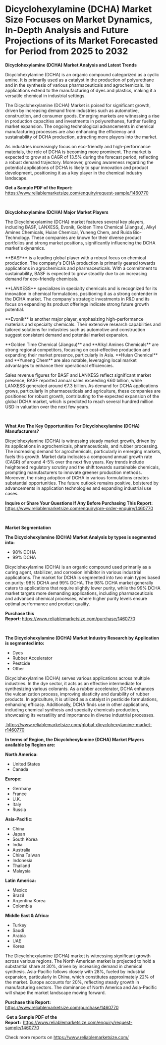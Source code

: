 <p><h1>Dicyclohexylamine (DCHA) Market Size Focuses on Market Dynamics, In-Depth Analysis and Future Projections of its Market Forecasted for Period from 2025 to 2032</h1></p><p><strong>Dicyclohexylamine (DCHA) Market Analysis and Latest Trends</strong></p>
<p><p>Dicyclohexylamine (DCHA) is an organic compound categorized as a cyclic amine. It is primarily used as a catalyst in the production of polyurethane and in the synthesis of various pharmaceuticals and agrochemicals. Its applications extend to the manufacturing of dyes and plastics, making it a versatile chemical in industrial settings.</p><p>The Dicyclohexylamine (DCHA) Market is poised for significant growth, driven by increasing demand from industries such as automotive, construction, and consumer goods. Emerging markets are witnessing a rise in production capacities and investments in polyurethanes, further fueling market expansion. The ongoing technological advancements in chemical manufacturing processes are also enhancing the efficiency and sustainability of DCHA production, attracting more players into the market.</p><p>As industries increasingly focus on eco-friendly and high-performance materials, the role of DCHA is becoming more prominent. The market is expected to grow at a CAGR of 13.5% during the forecast period, reflecting a robust demand trajectory. Moreover, growing awareness regarding the potential applications of DCHA is likely to spur innovation and product development, positioning it as a key player in the chemical industry landscape.</p></p>
<p><strong>Get a Sample PDF of the Report:&nbsp;</strong> <a href="https://www.reliablemarketsize.com/enquiry/request-sample/1460770?utm_campaign=3092&utm_medium=2&utm_source=Github&utm_content=ia&utm_term=24032025&utm_id=dicyclohexylamine-dcha">https://www.reliablemarketsize.com/enquiry/request-sample/1460770</a></p>
<p>&nbsp;</p>
<p><strong>Dicyclohexylamine (DCHA) Major Market Players</strong></p>
<p><p>The Dicyclohexylamine (DCHA) market features several key players, including BASF, LANXESS, Evonik, Golden Time Chemical (Jiangsu), Alkyl Amines Chemicals, Huian Chemical, Yuneng Chem, and Ruida Bio-Technology. These companies are known for their diverse product portfolios and strong market positions, significantly influencing the DCHA market's dynamics.</p><p>**BASF** is a leading global player with a robust focus on chemical production. The company's DCHA production is primarily geared towards applications in agrochemicals and pharmaceuticals. With a commitment to sustainability, BASF is expected to grow steadily due to an increasing demand for eco-friendly chemicals.</p><p>**LANXESS** specializes in specialty chemicals and is recognized for its innovation in chemical formulations, positioning it as a strong contender in the DCHA market. The company's strategic investments in R&D and its focus on expanding its product offerings indicate strong future growth potential.</p><p>**Evonik** is another major player, emphasizing high-performance materials and specialty chemicals. Their extensive research capabilities and tailored solutions for industries such as automotive and construction suggest consistent demand and potential market expansion.</p><p>**Golden Time Chemical (Jiangsu)** and **Alkyl Amines Chemicals** are strong regional competitors, focusing on cost-effective production and expanding their market presence, particularly in Asia. **Huian Chemical** and **Yuneng Chem** are also notable, leveraging local market advantages to enhance their operational efficiencies.</p><p>Sales revenue figures for BASF and LANXESS reflect significant market presence; BASF reported annual sales exceeding €60 billion, while LANXESS generated around €7.3 billion. As demand for DCHA applications grows, particularly in pharmaceuticals and agriculture, these companies are positioned for robust growth, contributing to the expected expansion of the global DCHA market, which is predicted to reach several hundred million USD in valuation over the next few years.</p></p>
<p>&nbsp;</p>
<p><strong>What Are The Key Opportunities For Dicyclohexylamine (DCHA) Manufacturers?</strong></p>
<p><p>Dicyclohexylamine (DCHA) is witnessing steady market growth, driven by its applications in agrochemicals, pharmaceuticals, and rubber processing. The increasing demand for agrochemicals, particularly in emerging markets, fuels this growth. Market data indicates a compound annual growth rate (CAGR) of around 4-5% over the next five years. Key trends include heightened regulatory scrutiny and the shift towards sustainable chemicals, prompting manufacturers to innovate greener production methods. Moreover, the rising adoption of DCHA in various formulations creates substantial opportunities. The future outlook remains positive, bolstered by advancements in application technologies and expanding industrial use cases.</p></p>
<p><strong>Inquire or Share Your Questions If Any Before Purchasing This Report:</strong> <a href="https://www.reliablemarketsize.com/enquiry/pre-order-enquiry/1460770?utm_campaign=3092&utm_medium=2&utm_source=Github&utm_content=ia&utm_term=24032025&utm_id=dicyclohexylamine-dcha">https://www.reliablemarketsize.com/enquiry/pre-order-enquiry/1460770</a></p>
<p>&nbsp;</p>
<p><strong>Market Segmentation</strong></p>
<p><strong>The Dicyclohexylamine (DCHA) Market Analysis by types is segmented into:</strong></p>
<p><ul><li>98% DCHA</li><li>99% DCHA</li></ul></p>
<p><p>Dicyclohexylamine (DCHA) is an organic compound used primarily as a curing agent, stabilizer, and corrosion inhibitor in various industrial applications. The market for DCHA is segmented into two main types based on purity: 98% DCHA and 99% DCHA. The 98% DCHA market generally caters to applications that require slightly lower purity, while the 99% DCHA market targets more demanding applications, including pharmaceuticals and advanced chemical processes, where higher purity levels ensure optimal performance and product quality.</p></p>
<p><strong>Purchase this Report:&nbsp;</strong><a href="https://www.reliablemarketsize.com/purchase/1460770?utm_campaign=3092&utm_medium=2&utm_source=Github&utm_content=ia&utm_term=24032025&utm_id=dicyclohexylamine-dcha">https://www.reliablemarketsize.com/purchase/1460770</a></p>
<p>&nbsp;</p>
<p><strong>The Dicyclohexylamine (DCHA) Market Industry Research by Application is segmented into:</strong></p>
<p><ul><li>Dyes</li><li>Rubber Accelerator</li><li>Pestcide</li><li>Other</li></ul></p>
<p><p>Dicyclohexylamine (DCHA) serves various applications across multiple industries. In the dye sector, it acts as an effective intermediate for synthesizing various colorants. As a rubber accelerator, DCHA enhances the vulcanization process, improving elasticity and durability of rubber products. In agriculture, it is utilized as a catalyst in pesticide formulations, enhancing efficacy. Additionally, DCHA finds use in other applications, including chemical synthesis and specialty chemicals production, showcasing its versatility and importance in diverse industrial processes.</p></p>
<p><a href="https://www.reliablemarketsize.com/global-dicyclohexylamine-market-r1460770?utm_campaign=3092&utm_medium=2&utm_source=Github&utm_content=ia&utm_term=24032025&utm_id=dicyclohexylamine-dcha">&nbsp;https://www.reliablemarketsize.com/global-dicyclohexylamine-market-r1460770</a></p>
<p><strong>In terms of Region, the Dicyclohexylamine (DCHA) Market Players available by Region are:</strong></p>
<p>
    <p> <strong> North America: </strong>
        <ul>
            <li>United States</li>
            <li>Canada</li>
        </ul>
        </p> 
    <p> <strong> Europe: </strong>
        <ul>
            <li>Germany</li>
            <li>France</li>
            <li>U.K.</li>
            <li>Italy</li>
            <li>Russia</li>
        </ul>
        </p> 
    <p> <strong> Asia-Pacific: </strong>
        <ul>
            <li>China</li>
            <li>Japan</li>
            <li>South Korea</li>
            <li>India</li>
            <li>Australia</li>
            <li>China Taiwan</li>
            <li>Indonesia</li>
            <li>Thailand</li>
            <li>Malaysia</li>
        </ul>
        </p> 
    <p> <strong> Latin America: </strong>
        <ul>
            <li>Mexico</li>
            <li>Brazil</li>
            <li>Argentina Korea</li>
            <li>Colombia</li>
        </ul>
        </p> 
    <p> <strong> Middle East & Africa: </strong>
        <ul>
            <li>Turkey</li>
            <li>Saudi</li>
            <li>Arabia</li>
            <li>UAE</li>
            <li>Korea</li>
        </ul>
    </p>
    </p>
<p><p>The Dicyclohexylamine (DCHA) market is witnessing significant growth across various regions. The North American market is projected to hold a substantial share at 30%, driven by increasing demand in chemical synthesis. Asia-Pacific follows closely with 28%, fueled by industrial expansion, particularly in China, which constitutes approximately 22% of the market. Europe accounts for 20%, reflecting steady growth in manufacturing sectors. The dominance of North America and Asia-Pacific will shape the market landscape moving forward.</p></p>
<p><strong>Purchase this Report: </strong><a href="https://www.reliablemarketsize.com/purchase/1460770?utm_campaign=3092&utm_medium=2&utm_source=Github&utm_content=ia&utm_term=24032025&utm_id=dicyclohexylamine-dcha">https://www.reliablemarketsize.com/purchase/1460770</a></p>
<p>&nbsp;<strong>Get a Sample PDF of the Report:&nbsp;&nbsp;</strong><a href="https://www.reliablemarketsize.com/enquiry/request-sample/1460770?utm_campaign=3092&utm_medium=2&utm_source=Github&utm_content=ia&utm_term=24032025&utm_id=dicyclohexylamine-dcha">https://www.reliablemarketsize.com/enquiry/request-sample/1460770</a></p>
<p><strong></strong></p>
<p>Check more reports on <a href="https://www.reliablemarketsize.com/?utm_campaign=3092&utm_medium=2&utm_source=Github&utm_content=ia&utm_term=24032025&utm_id=dicyclohexylamine-dcha">https://www.reliablemarketsize.com/</a></p>